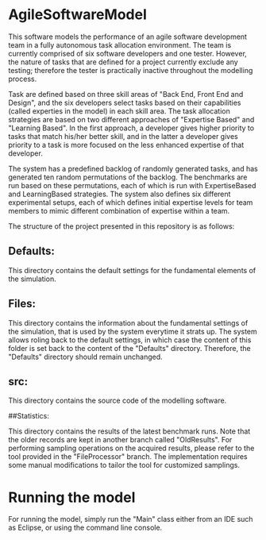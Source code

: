 # AgileSoftwareModel

This software models the performance of an agile software development team in a fully autonomous task allocation environment. The team is currently comprised of six software developers and one tester. However, the nature of tasks that are defined for a project currently exclude any testing; therefore the tester is practically inactive throughout the modelling process. 

Task are defined based on three skill areas of "Back End, Front End and Design", and the six developers select tasks based on their capabilities (called experties in the model) in each skill area. The task allocation strategies are based on two different approaches of "Expertise Based" and "Learning Based". In the first approach, a developer gives higher priority to tasks that match his/her better skill, and in the latter a developer gives priority to a task is more focused on the less enhanced expertise of that developer.

The system has a predefined backlog of randomly generated tasks, and has generated ten random permutations of the backlog. The benchmarks are run based on these permutations, each of which is run with ExpertiseBased and LearningBased strategies. The system also defines six different experimental setups, each of which defines initial expertise levels for team members to mimic different combination of expertise within a team.

The structure of the project presented in this repository is as follows:

## Defaults:

This directory contains the default settings for the fundamental elements of the simulation.

## Files:

This directory contains the information about the fundamental settings of the simulation, that is used by the system everytime it strats up. The system allows roling back to the default settings, in which case the content of this folder is set back to the content of the "Defaults" directory. Therefore, the "Defaults" directory should remain unchanged. 

## src:

This directory contains the source code of the modelling software. 

##Statistics:

This directory contains the results of the latest benchmark runs. Note that the older records are kept in another branch called "OldResults". For performing sampling operations on the acquired results, please refer to the tool provided in the "FileProcessor" branch. The implementation requires some manual modifications to tailor the tool for customized samplings. 

# Running the model

For running the model, simply run the "Main" class either from an IDE such as Eclipse, or using the command line console.
